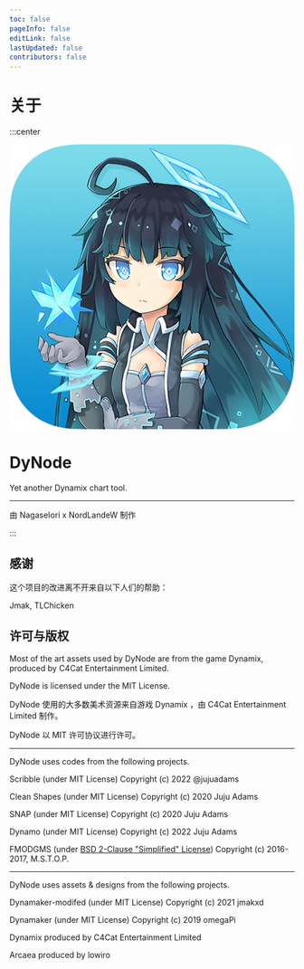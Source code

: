 ```yaml
---
toc: false
pageInfo: false
editLink: false
lastUpdated: false
contributors: false
---
```


# 关于

:::center

![](/Icon.png)

# DyNode

$\text{Yet another Dynamix chart tool.}$

------------

由 NagaseIori x NordLandeW 制作

:::

## 感谢

这个项目的改进离不开来自以下人们的帮助：

Jmak, TLChicken

## 许可与版权

Most of the art assets used by DyNode are from the game Dynamix, produced by C4Cat Entertainment Limited.

DyNode is licensed under the MIT License.

DyNode 使用的大多数美术资源来自游戏 Dynamix ，由 C4Cat Entertainment Limited 制作。

DyNode 以 MIT 许可协议进行许可。

------------------

DyNode uses codes from the following projects.

Scribble (under MIT License) Copyright (c) 2022 @jujuadams

Clean Shapes (under MIT License) Copyright (c) 2020 Juju Adams

SNAP (under MIT License) Copyright (c) 2020 Juju Adams

Dynamo (under MIT License) Copyright (c) 2022 Juju Adams

FMODGMS (under [BSD 2-Clause "Simplified" License](https://github.com/mstop4/FMODGMS/blob/master/LICENSE)) Copyright (c) 2016-2017, M.S.T.O.P.

-------------------

DyNode uses assets & designs from the following projects.

Dynamaker-modifed (under MIT License) Copyright (c) 2021 jmakxd

Dynamaker (under MIT License) Copyright (c) 2019 omegaPi

Dynamix produced by C4Cat Entertainment Limited

Arcaea produced by lowiro
